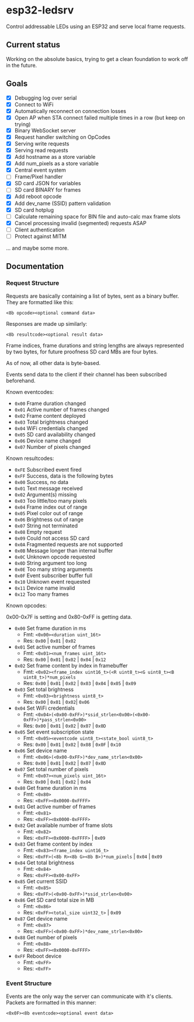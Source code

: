 # esp32-ledsrv

Control addressable LEDs using an ESP32 and serve local frame requests.

## Current status

Working on the absolute basics, trying to get a clean foundation to work off in the future.

## Goals

- [x] Debugging log over serial
- [x] Connect to WiFi
- [x] Automatically reconnect on connection losses
- [x] Open AP when STA connect failed multiple times in a row (but keep on trying)
- [X] Binary WebSocket server
- [X] Request handler switching on OpCodes
- [X] Serving write requests
- [X] Serving read requests
- [X] Add hostname as a store variable
- [X] Add num_pixels as a store variable
- [X] Central event system
- [ ] Frame/Pixel handler
- [X] SD card JSON for variables
- [ ] SD card BINARY for frames
- [X] Add reboot opcode
- [X] Add dev_name (SSID) pattern validation
- [X] SD card hotplug
- [ ] Calculate remaining space for BIN file and auto-calc max frame slots
- [X] Cancel processing invalid (segmented) requests ASAP
- [ ] Client authentication
- [ ] Protect against MITM

... and maybe some more.

## Documentation

### Request Structure

Requests are basically containing a list of bytes, sent as a binary buffer. They are formatted like this:

`<8b opcode><optional command data>`

Responses are made up similarly:

`<8b resultcode><optional result data>`

Frame indices, frame durations and string lengths are always represented by two bytes, for future proofness SD card MBs are four bytes.

As of now, all other data is byte-based.

Events send data to the client if their channel has been subscribed beforehand.

Known eventcodes:

* `0x00` Frame duration changed
* `0x01` Active number of frames changed
* `0x02` Frame content deployed
* `0x03` Total brightness changed
* `0x04` WiFi credentials changed
* `0x05` SD card availability changed
* `0x06` Device name changed
* `0x07` Number of pixels changed

Known resultcodes:

* `0xFE` Subscribed event fired
* `0xFF` Success, data is the following bytes
* `0x00` Success, no data
* `0x01` Text message received
* `0x02` Argument(s) missing
* `0x03` Too little/too many pixels
* `0x04` Frame index out of range
* `0x05` Pixel color out of range
* `0x06` Brightness out of range
* `0x07` String not terminated
* `0x08` Empty request
* `0x09` Could not access SD card
* `0x0A` Fragmented requests are not supported
* `0x0B` Message longer than internal buffer
* `0x0C` Unknown opcode requested
* `0x0D` String argument too long
* `0x0E` Too many string arguments
* `0x0F` Event subscriber buffer full
* `0x10` Unknown event requested
* `0x11` Device name invalid
* `0x12` Too many frames

Known opcodes:

0x00-0x7F is setting and 0x80-0xFF is getting data.

* `0x00` Set frame duration in ms
  * Fmt: `<0x00><duration uint_16t>`
  * Res: `0x00` | `0x01` | `0x02`
* `0x01` Set active number of frames
  * Fmt: `<0x01><num_frames uint_16t>`
  * Res: `0x00` | `0x01` | `0x02` | `0x04` | `0x12`
* `0x02` Set frame content by index in framebuffer
  * Fmt: `<0x02><frame_index uint16_t>(<R uint8_t><G uint8_t><B uint8_t>)*num_pixels`
  * Res: `0x00` | `0x01` | `0x02` | `0x03` | `0x04` | `0x05` | `0x09`
* `0x03` Set total brightness
  * Fmt: `<0x03><brightness uint8_t>`
  * Res: `0x00` | `0x01` | `0x02`| `0x06`
* `0x04` Set WiFi credentials
  * Fmt: `<0x04>(<0x00-0xFF>)*ssid_strlen<0x00>(<0x00-0xFF>)*pass_strlen<0x00>`
  * Res: `0x00` | `0x01` | `0x02` | `0x07` | `0x0D`
* `0x05` Set event subscription state
  * Fmt: `<0x05><eventcode uint8_t><state_bool uint8_t>`
  * Res: `0x00` | `0x01` | `0x02` | `0x08` | `0x0F` | `0x10`
* `0x06` Set device name
  * Fmt: `<0x06>(<0x00-0xFF>)*dev_name_strlen<0x00>`
  * Res: `0x00` | `0x01` | `0x02` | `0x07` | `0x0D`
* `0x07` Set total number of pixels
  * Fmt: `<0x07><num_pixels uint_16t>`
  * Res: `0x00` | `0x01` | `0x02` | `0x04`
* `0x80` Get frame duration in ms
  * Fmt: `<0x80>`
  * Res: `<0xFF><0x0000-0xFFFF>`
* `0x81` Get active number of frames
  * Fmt: `<0x81>`
  * Res: `<0xFF><0x0000-0xFFFF>`
* `0x82` Get available number of frame slots
  * Fmt: `<0x82>`
  * Res: `<0xFF><0x0000-0xFFFF>` | `0x09`
* `0x83` Get frame content by index
  * Fmt: `<0x83><frame_index uint16_t>`
  * Res: `<0xFF>(<8b R><8b G><8b B>)*num_pixels` | `0x04` | `0x09`
* `0x84` Get total brightness
  * Fmt: `<0x84>`
  * Res: `<0xFF><0x00-0xFF>`
* `0x85` Get current SSID
  * Fmt: `<0x85>`
  * Res: `<0xFF>(<0x00-0xFF>)*ssid_strlen<0x00>`
* `0x86` Get SD card total size in MB
  * Fmt: `<0x86>`
  * Res: `<0xFF><total_size uint32_t>` | `0x09`
* `0x87` Get device name
  * Fmt: `<0x87>`
  * Res: `<0xFF>(<0x00-0xFF>)*dev_name_strlen<0x00>`
* `0x88` Get number of pixels
  * Fmt: `<0x88>`
  * Res: `<0xFF><0x0000-0xFFFF>`
* `0xFF` Reboot device
  * Fmt: `<0xFF>`
  * Res: `<0xFF>`

### Event Structure

Events are the only way the server can communicate with it's clients. Packets are formatted in this manner:

`<0x0F><8b eventcode><optional event data>`
